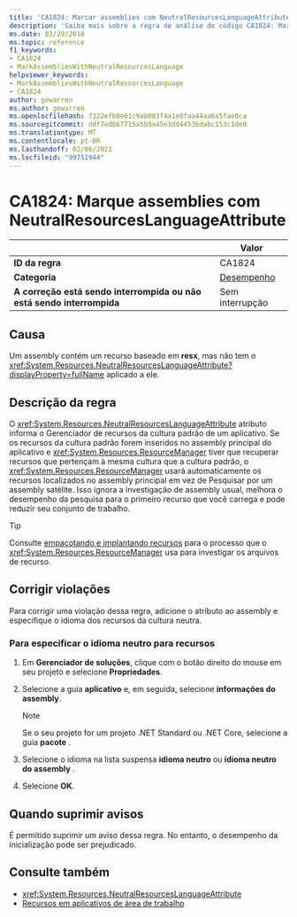 ```yaml
---
title: 'CA1824: Marcar assemblies com NeutralResourcesLanguageAttribute (análise de código)'
description: 'Saiba mais sobre a regra de análise de código CA1824: Marcar assemblies com NeutralResourcesLanguageAttribute'
ms.date: 03/29/2018
ms.topic: reference
f1_keywords:
- CA1824
- MarkAssembliesWithNeutralResourcesLanguage
helpviewer_keywords:
- MarkAssembliesWithNeutralResourcesLanguage
- CA1824
author: gewarren
ms.author: gewarren
ms.openlocfilehash: 7322efb8e61c9ab803f4a1e0faa44aa6a5fae0ca
ms.sourcegitcommit: ddf7edb67715a5b9a45e3dd44536dabc153c1de0
ms.translationtype: MT
ms.contentlocale: pt-BR
ms.lasthandoff: 02/06/2021
ms.locfileid: "99751944"
---
```

# <a name="ca1824-mark-assemblies-with-neutralresourceslanguageattribute"></a>CA1824: Marque assemblies com NeutralResourcesLanguageAttribute

| | Valor |
|-|-|
| **ID da regra** |CA1824|
| **Categoria** |[Desempenho](performance-warnings.md)|
| **A correção está sendo interrompida ou não está sendo interrompida** |Sem interrupção|

## <a name="cause"></a>Causa

Um assembly contém um recurso baseado em **resx**, mas não tem o <xref:System.Resources.NeutralResourcesLanguageAttribute?displayProperty=fullName> aplicado a ele.

## <a name="rule-description"></a>Descrição da regra

O <xref:System.Resources.NeutralResourcesLanguageAttribute> atributo informa o Gerenciador de recursos da cultura padrão de um aplicativo. Se os recursos da cultura padrão forem inseridos no assembly principal do aplicativo e <xref:System.Resources.ResourceManager> tiver que recuperar recursos que pertençam à mesma cultura que a cultura padrão, o <xref:System.Resources.ResourceManager> usará automaticamente os recursos localizados no assembly principal em vez de Pesquisar por um assembly satélite. Isso ignora a investigação de assembly usual, melhora o desempenho da pesquisa para o primeiro recurso que você carrega e pode reduzir seu conjunto de trabalho.

> [!TIP]
> Consulte [empacotando e implantando recursos](../../../framework/resources/packaging-and-deploying-resources-in-desktop-apps.md) para o processo que o <xref:System.Resources.ResourceManager> usa para investigar os arquivos de recurso.

## <a name="fix-violations"></a>Corrigir violações

Para corrigir uma violação dessa regra, adicione o atributo ao assembly e especifique o idioma dos recursos da cultura neutra.

### <a name="to-specify-the-neutral-language-for-resources"></a>Para especificar o idioma neutro para recursos

1. Em **Gerenciador de soluções**, clique com o botão direito do mouse em seu projeto e selecione **Propriedades**.

2. Selecione a guia **aplicativo** e, em seguida, selecione **informações do assembly**.

   > [!NOTE]
   > Se o seu projeto for um projeto .NET Standard ou .NET Core, selecione a guia **pacote** .

3. Selecione o idioma na lista suspensa **idioma neutro** ou **idioma neutro do assembly** .

4. Selecione **OK**.

## <a name="when-to-suppress-warnings"></a>Quando suprimir avisos

É permitido suprimir um aviso dessa regra. No entanto, o desempenho da inicialização pode ser prejudicado.

## <a name="see-also"></a>Consulte também

- <xref:System.Resources.NeutralResourcesLanguageAttribute>
- [Recursos em aplicativos de área de trabalho](../../../framework/resources/index.md)
